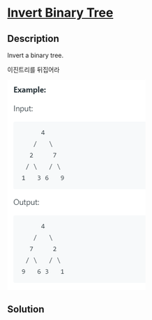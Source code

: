 # [Invert Binary Tree](https://leetcode.com/problems/invert-binary-tree/)

## Description

Invert a binary tree.

이진트리를 뒤집어라

![예시](./img/ex.png)



## Solution

